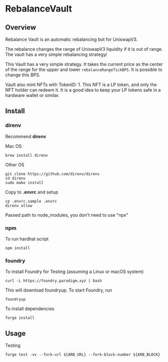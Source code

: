 # RebalanceVault

## Overview

Rebalance Vault is an automatic rebalancing bot for UniswapV3.

The rebalance changes the range of UniswapV3 liquidity if it is out of range. The vault has a very simple rebalancing strategy/

This Vault has a very simple strategy. It takes the current price as the center of the range for the upper and lower `rebalanceRangeTickBPS`. It is possible to change this BPS.

Vault also mint NFTs with TokenID: 1. This NFT is a LP token, and only the NFT holder can redeem it. It is a good idea to keep your LP tokens safe in a hardware wallet or similar.

## Install

### direnv

Recommend **direnv**

Mac OS
```
brew install direnv
```

Other OS
```
git clone https://github.com/direnv/direnv
cd direnv
sudo make install
```

Copy to **.envrc** and setup

```
cp .envrc.sample .envrc
direnv allow
```

Passed path to node_modules, you don't need to use "npx"

### npm

To run hardhat script

```
npm install
```

### foundry

To install Foundry for Testing (assuming a Linux or macOS system)

```
curl -L https://foundry.paradigm.xyz | bash
```

This will download foundryup. To start Foundry, run

```
foundryup
```

To install dependencies

```
forge install
```

## Usage

Testing

```
forge test -vv --fork-url ${ARB_URL} --fork-block-number ${ARB_BLOCK}
```

